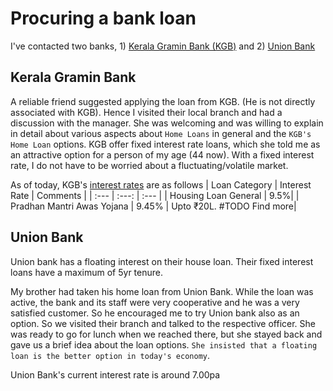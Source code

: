 # Procuring a bank loan
I've contacted two banks, 1) [Kerala Gramin Bank (KGB)](https://keralagbank.com/personal-banking/home-loans) and 2) [Union Bank](https://www.unionbankofindia.co.in/english/retail-loan.aspx)

## Kerala Gramin Bank
A reliable friend suggested applying the loan from KGB. (He is not directly associated with KGB). Hence I visited their local branch and had a discussion with the manager. She was welcoming and was willing to explain in detail about various aspects about `Home Loans` in general and the `KGB's Home Loan` options.
KGB offer fixed interest rate loans, which she told me as an attractive option for a person of my age (44 now). With a fixed interest rate, I do not have to be worried about a fluctuating/volatile market.

As of today, KGB's [interest rates](https://keralagbank.com/loan-interest-rates) are as follows
| Loan Category | Interest Rate | Comments |
| :--- | :---: | :--- |
| Housing Loan General | 9.5%|
| Pradhan Mantri Awas Yojana | 9.45% | Upto ₹20L. #TODO Find more|

## Union Bank
Union bank has a floating interest on their house loan. Their fixed interest loans have a maximum of 5yr tenure. 

My brother had taken his home loan from Union Bank. While the loan was active, the bank and its staff were very cooperative and he was a very satisfied customer. So he encouraged me to try Union bank also as an option. So we visited their branch and talked to the respective officer. She was ready to go for lunch when we reached there, but she stayed back and gave us a brief idea about the loan options. `She insisted that a floating loan is the better option in today's economy`. 

Union Bank's current interest rate is around 7.00pa
